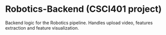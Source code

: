 # Robotics-Backend (CSCI401 project)
Backend logic for the Robotics pipeline. Handles upload video, features extraction and feature visualization. 
